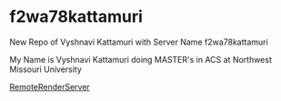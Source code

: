 # f2wa78kattamuri
New Repo of Vyshnavi Kattamuri with Server Name f2wa78kattamuri

My Name is Vyshnavi Kattamuri doing MASTER's in ACS at Northwest Missouri University

[RemoteRenderServer](https://f2wa78kattamuri.onrender.com)
